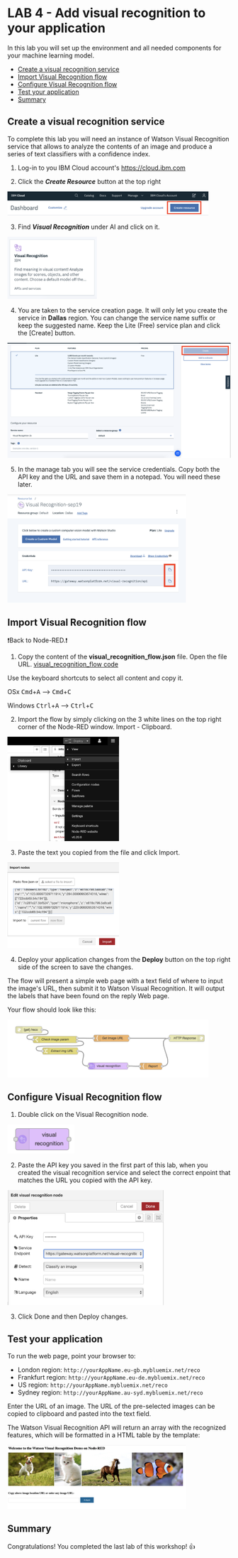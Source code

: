 # LAB 4 - Add visual recognition to your application

In this lab you will set up the environment and all needed components for your machine learning model. 

  - [Create a visual recognition service](#create-a-visual-recognition-service)
  - [Import Visual Recognition flow](#import-visual-recognition-flow)
  - [Configure Visual Recognition flow](#configure-visual-recognition-flow)
  - [Test your application](#test-your-application)
  - [Summary](#summary)
  
## Create a visual recognition service 

To complete this lab you will need an instance of Watson Visual Recognition service that allows to analyze the contents of an image and produce a series of text classifiers with a confidence index.

1. Log-in to you IBM Cloud account's https://cloud.ibm.com

2. Click the _**Create Resource**_ button at the top right 

<img src="/images/create-resource.png" width="90%" height="90%">

3. Find _**Visual Recognition**_ under AI and click on it. 

<img src="/images/visual-recognition.png" width="40%" height="40%">

4. You are taken to the service creation page. It will only let you create the service in **Dallas** region. You can change the service name suffix or keep the suggested name. Keep the Lite (Free) service plan and click the [Create] button.

<img src="/images/visual-recognition-create.png" width="100%" height="100%">

5. In the manage tab you will see the service credentials. Copy both the API key and the URL and save them in a notepad. You will need these later. 

<img src="/images/visual-recognition-credentials.png" width="80%" height="80%">


## Import Visual Recognition flow

:exclamation:Back to Node-RED.:exclamation: 

1. Copy the content of the **visual_recognition_flow.json** file. Open the file URL. [visual_recognition_flow code](https://raw.githubusercontent.com/sandra-calvo/pets-ai/master/node-red-flows/dog-cat-flow.json?token=AI24OL2ZJJKOWJHL7F5WILK5PDKNG) 

Use the keyboard shortcuts to select all content and copy it.
    
  OSx
    <kbd>Cmd</kbd>+<kbd>A</kbd> -->
    <kbd>Cmd</kbd>+<kbd>C</kbd>

  Windows
    <kbd>Ctrl</kbd>+<kbd>A</kbd> -->
    <kbd>Ctrl</kbd>+<kbd>C</kbd>

2. Import the flow by simply clicking on the 3 white lines on the top right corner of the Node-RED window.  Import - Clipboard.

<img src="/images/import-flow.png" width="50%" height="50%">

3. Paste the text you copied from the file and click Import.

<img src="/images/import-code.png" width="50%" height="50%">

4. Deploy your application changes from the **Deploy** button on the top right side of the screen to save the changes.

The flow will present a simple web page with a text field of where to input the image's URL, then submit it to Watson Visual Recognition. It will output the labels that have been found on the reply Web page.

Your flow should look like this:

 <img src="/images/visual_recognition_flow.png" width="90%" height="90%"> 

## Configure Visual Recognition flow

1. Double click on the Visual Recognition node.  

<img src="/images/visual-recognition-node.png" width="30%" height="30%"> 

2. Paste the API key you saved in the first part of this lab, when you created the visual recognition service and select the correct enpoint that matches the URL you copied with the API key. 

 <img src="/images/visual-recognition-service-credentials'.png" width="70%" height="70%"> 
 
 3. Click Done and then Deploy changes. 


## Test your application

To run the web page, point your browser to:

- London region: `http://yourAppName.eu-gb.mybluemix.net/reco` 
- Frankfurt region: `http://yourAppName.eu-de.mybluemix.net/reco` 
- US region: `http://yourAppName.mybluemix.net/reco` 
- Sydney region: `http://yourAppName.au-syd.mybluemix.net/reco` 

Enter the URL of an image. The URL of the pre-selected images can be copied to clipboard and pasted into the text field.

The Watson Visual Recognition API will return an array with the recognized features, which will be formatted in a HTML table by the template:

<img src="/images/visual_recognition_web.png" width="80%" height="80%">

## Summary

Congratulations! You completed the last lab of this workshop! :+1:


